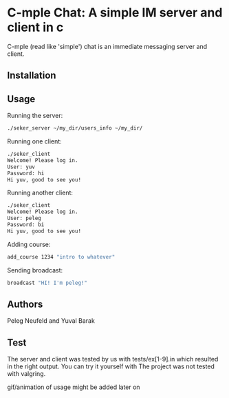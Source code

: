 # C-mple Chat: A simple IM server and client in c

C-mple (read like 'simple') chat is an immediate messaging server and client.


## Installation

## Usage

Running the server:

```sh
./seker_server ~/my_dir/users_info ~/my_dir/
```

Running one client:
```sh
./seker_client 
Welcome! Please log in.
User: yuv
Password: hi
Hi yuv, good to see you!
```

Running another client:
```sh
./seker_client
Welcome! Please log in.
User: peleg
Password: bi
Hi yuv, good to see you!
```

Adding course:

```sh
add_course 1234 "intro to whatever"
```

Sending broadcast:

```sh
broadcast "HI! I'm peleg!"
```

## Authors

Peleg Neufeld and Yuval Barak

## Test

The server and client was tested by us with tests/ex[1-9].in which resulted in the right output. 
You can try it yourself with
The project was not tested with valgring.

gif/animation of usage might be added later on
